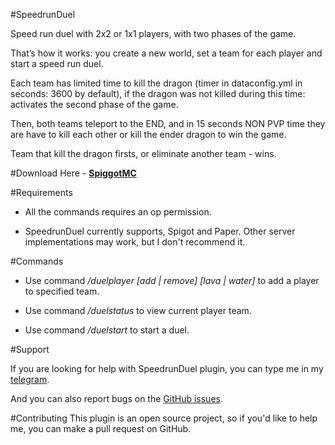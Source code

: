 #SpeedrunDuel

Speed run duel with 2x2 or 1x1 players, with two phases of the game.

That’s how it works: you create a new world, set a team for each player and start a speed run duel.

Each team has limited time to kill the dragon (timer in dataconfig.yml in seconds: 3600 by default), if the dragon was not killed during this time: activates the second phase of the game.

Then, both teams teleport to the END, and in 15 seconds NON PVP time they are have to kill each other or kill the ender dragon to win the game.

Team that kill the dragon firsts, or eliminate another team - wins.

#Download
Here - **[SpiggotMC](https://www.spigotmc.org/resources/speedrun-duel.89018/)**

#Requirements
* All the commands requires an op permission.

* SpeedrunDuel currently supports, Spigot and Paper. Other server implementations may work, but I don't recommend it.

#Commands
* Use command _/duelplayer [add | remove] <username> [lava | water]_ to add a player to specified team.

* Use command _/duelstatus_ to view current player team.

* Use command _/duelstart_ to start a duel.

#Support

If you are looking for help with SpeedrunDuel plugin, you can type me in my [telegram](https://t.me/trefis).

And you can also report bugs on the [GitHub issues](https://github.com/etztrefis/SpeedrunDuel/issues/new). 

#Contributing
This plugin is an open source project, so if you'd like to help me, you can make a pull request on GitHub.
